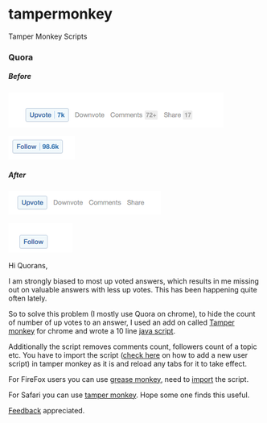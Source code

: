 # tampermonkey
Tamper Monkey Scripts

### Quora

##### Before

[![alt text][before]][before]

[![alt text][follow_before]][follow_before]

##### After

[![alt text][after]][after]

[![alt text][follow_after]][follow_after]


Hi Quorans,

I am strongly biased to most up voted answers, which results in me missing out on valuable answers with less up votes. This has been happening quite often lately.

So to solve this problem (I mostly use Quora on chrome), to hide the count of number of up votes to an answer, I used an add on called [Tamper monkey][tp_link] for chrome and wrote a 10 line [java script][repo_link].

Additionally the script removes comments count, followers count of a topic etc. You have to import the script ([check here][tp_new] on how to add a new user script) in tamper monkey as it is and reload any tabs for it to take effect.

For FireFox users you can use [grease monkey][gm_link], need to [import][gm_new] the script. 

For Safari you can use [tamper monkey][tp_link].
Hope some one finds this useful.

[Feedback][feedback] appreciated. 

[tp_link]: <https://tampermonkey.net/>
[repo_link]: <https://github.com/adityavarma1234/tampermonkey/blob/master/Quora/Quora%20hide%20count.user.js>
[tp_new]: <http://hibbard.eu/tampermonkey-tutorial/>
[gm_link]: <https://www.google.co.in/url?sa=t&rct=j&q=&esrc=s&source=web&cd=1&cad=rja&uact=8&ved=0CBwQFjAAahUKEwj3xNzO147JAhWQC44KHfH2BJ8&url=https%3A%2F%2Faddons.mozilla.org%2Fen%2Ffirefox%2Faddon%2Fgreasemonkey%2F&usg=AFQjCNElj3Ji6nDxEWpzSo0sukEGG5LtKA&sig2=pxCW-odhtzcyUvezD-HG7w&bvm=bv.107467506,d.c2E>
[gm_new]: <http://wiki.greasespot.net/Greasemonkey_Manual:Installing_Scripts>
[before]: <https://github.com/adityavarma1234/tampermonkey/blob/master/Quora/images/before/before.png>
[after]: https://github.com/adityavarma1234/tampermonkey/blob/master/Quora/images/after/after.png
[follow_before]: https://github.com/adityavarma1234/tampermonkey/blob/master/Quora/images/before/follow.png
[follow_after]: https://github.com/adityavarma1234/tampermonkey/blob/master/Quora/images/after/follow.png
[feedback]: <https://github.com/adityavarma1234/tampermonkey/issues/new?title=Your%20question%20for%20me&body=Feel%20free%20to%20Ask%20me%20anything!>

